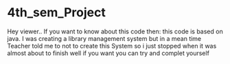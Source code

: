 # 4th_sem_Project

Hey viewer..
If you want to know about this code then:
    this code is based on java. I was creating a library management system but in a mean time Teacher told me to not to create this System 
    so i just stopped when it was almost about to finish well if you want you can try and complet yourself 
